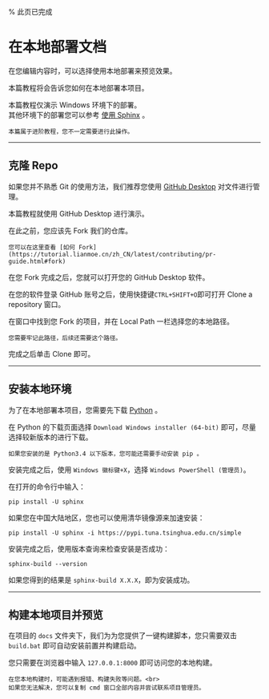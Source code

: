 % 此页已完成
# 在本地部署文档


在您编辑内容时，可以选择使用本地部署来预览效果。<br>

本篇教程将会告诉您如何在本地部署本项目。

本篇教程仅演示 Windows 环境下的部署。<br>
其他环境下的部署您可以参考 [使用 Sphinx](https://www.sphinx-doc.org/zh_CN/master/usage/index.html) 。


````{note}
本篇属于进阶教程，您不一定需要进行此操作。
````
***
## 克隆 Repo

如果您并不熟悉 Git 的使用方法，我们推荐您使用 [GitHub Desktop](https://desktop.github.com/) 对文件进行管理。

本篇教程就使用 GitHub Desktop 进行演示。<br>

在此之前，您应该先 Fork 我们的仓库。

````{seealso}
您可以在这里查看 [如何 Fork](https://tutorial.lianmoe.cn/zh_CN/latest/contributing/pr-guide.html#fork)
````

在您 Fork 完成之后，您就可以打开您的 GitHub Desktop 软件。  

在您的软件登录 GitHub 账号之后，使用快捷键```CTRL+SHIFT+O```即可打开 Clone a repository 窗口。

在窗口中找到您 Fork 的项目，并在 Local Path 一栏选择您的本地路径。
````{note}
您需要牢记此路径，后续还需要这个路径。
````

完成之后单击 Clone 即可。

***

## 安装本地环境

为了在本地部署本项目，您需要先下载 [Python](https://www.python.org/downloads/windows/) 。

在 Python 的下载页面选择 ```Download Windows installer (64-bit)``` 即可，尽量选择较新版本的进行下载。

````{note}
如果您安装的是 Python3.4 以下版本，您可能还需要手动安装 pip 。
````

安装完成之后，使用 ```Windows 徽标键+X```，选择 ```Windows PowerShell (管理员)```。

在打开的命令行中输入：
```
pip install -U sphinx
```

如果您在中国大陆地区，您也可以使用清华镜像源来加速安装：
```
pip install -U sphinx -i https://pypi.tuna.tsinghua.edu.cn/simple
```

安装完成之后，使用版本查询来检查安装是否成功：
```
sphinx-build --version
```
如果您得到的结果是 ```sphinx-build X.X.X```，即为安装成功。

***

## 构建本地项目并预览

在项目的 ```docs``` 文件夹下，我们为为您提供了一键构建脚本，您只需要双击 ```build.bat``` 即可自动安装前置并构建启动。

您只需要在浏览器中输入 ```127.0.0.1:8000``` 即可访问您的本地构建。

````{note}
在您本地构建时，可能遇到报错、构建失败等问题。<br>
如果您无法解决，您可以复制 cmd 窗口全部内容并尝试联系项目管理员。
````
